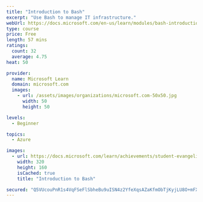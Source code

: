 ```yaml
---
title: "Introduction to Bash"
excerpt: "Use Bash to manage IT infrastructure."
webUrl: https://docs.microsoft.com/en-us/learn/modules/bash-introduction/
type: course
price: Free
length: 57 mins
ratings:
  count: 32
  average: 4.75
heat: 50

provider:
  name: Microsoft Learn
  domain: microsoft.com
  images:
    - url: /assets/images/organizations/microsoft.com-50x50.jpg
      width: 50
      height: 50

levels:
  - Beginner

topics:
  - Azure

images:
  - url: https://docs.microsoft.com/learn/achievements/student-evangelism/bash-introduction-badge-social.png
    width: 320
    height: 160
    isCached: true
    title: "Introduction to Bash"

secured: "Q5VUcouPnR1s4VqFSeFlSbheBu9uISN4z2YfeXqsAZaKfmObTjKyjLU8O+mFX03X+XYRmU7LjgzvSF5Dyc2nU+cZVW9OVOy8VFto5gt1z3h/a9tXYUIBvFp80pXcO/axk2AKHKhEUIxONhlyNCGY5bnFz3r27lSq7uqnnbm8pqipXfbIHoSkYkGF1NVP/dsDsHLBTO9Djz0LjRAi5+YgdlDtItBvlGnD/URsnuEmEHPfF/NW+BxasN6ZAOMlZ4HBfL7uiCgAObuce7od+I2tS9hgYjIBTP8MXXADqvIq9OJb/YRjrjWR+PAI0grdVC7YNpLHN0IQ0EDK87l6Kn+/w87bYTJvdrTOcmHwjgzRluOjknNHwM670OQyt7SwMp/oJj4zv53PWDdHDGyfFCJStKAn3+QTzen9O/VVNXEtROM=;1l2zmw4Swll4NCmFOeBk9w=="
---
```


